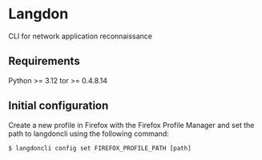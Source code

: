 # Langdon

CLI for network application reconnaissance

## Requirements

Python >= 3.12
tor >= 0.4.8.14

## Initial configuration

Create a new profile in Firefox with the Firefox Profile Manager and set the path to langdoncli using the following command:

```
$ langdoncli config set FIREFOX_PROFILE_PATH [path]
```
